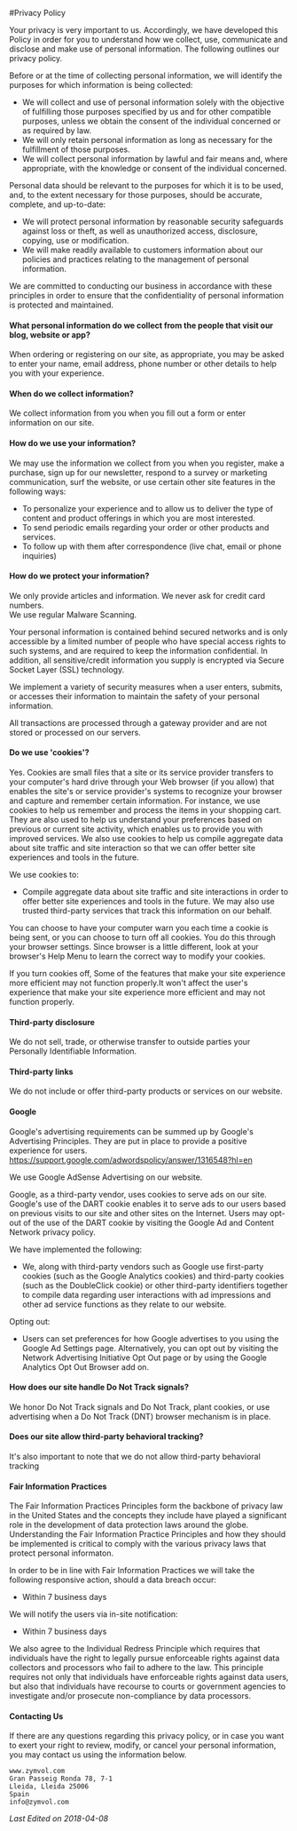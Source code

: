 #Privacy Policy

Your privacy is very important to us. Accordingly, we have developed this Policy in order for you to understand how we collect, use, communicate and disclose and make use of personal information. The following outlines our privacy policy.  

Before or at the time of collecting personal information, we will identify the purposes for which information is being collected:  

- We will collect and use of personal information solely with the objective of fulfilling those purposes specified by us and for other compatible purposes, unless we obtain the consent of the individual concerned or as required by law.  
- We will only retain personal information as long as necessary for the fulfillment of those purposes.  
- We will collect personal information by lawful and fair means and, where appropriate, with the knowledge or consent of the individual concerned.  

Personal data should be relevant to the purposes for which it is to be used, and, to the extent necessary for those purposes, should be accurate, complete, and up-to-date:  

- We will protect personal information by reasonable security safeguards against loss or theft, as well as unauthorized access, disclosure, copying, use or modification.  
- We will make readily available to customers information about our policies and practices relating to the management of personal information.  

We are committed to conducting our business in accordance with these principles in order to ensure that the confidentiality of personal information is protected and maintained.  



#### What personal information do we collect from the people that visit our blog, website or app?

When ordering or registering on our site, as appropriate, you may be asked to enter your name, email address, phone number or other details to help you with your experience.

#### When do we collect information?

We collect information from you when you fill out a form or enter information on our site.


#### How do we use your information?

We may use the information we collect from you when you register, make a purchase, sign up for our newsletter, respond to a survey or marketing communication, surf the website, or use certain other site features in the following ways:  

- To personalize your experience and to allow us to deliver the type of content and product offerings in which you are most interested.  
- To send periodic emails regarding your order or other products and services.  
- To follow up with them after correspondence (live chat, email or phone inquiries)  

#### How do we protect your information?

We only provide articles and information. We never ask for credit card numbers.  
We use regular Malware Scanning.  

Your personal information is contained behind secured networks and is only accessible by a limited number of people who have special access rights to such systems, and are required to keep the information confidential. In addition, all sensitive/credit information you supply is encrypted via Secure Socket Layer (SSL) technology.  

We implement a variety of security measures when a user enters, submits, or accesses their information to maintain the safety of your personal information.  

All transactions are processed through a gateway provider and are not stored or processed on our servers.  

#### Do we use 'cookies'?

Yes. Cookies are small files that a site or its service provider transfers to your computer's hard drive through your Web browser (if you allow) that enables the site's or service provider's systems to recognize your browser and capture and remember certain information. For instance, we use cookies to help us remember and process the items in your shopping cart. They are also used to help us understand your preferences based on previous or current site activity, which enables us to provide you with improved services. We also use cookies to help us compile aggregate data about site traffic and site interaction so that we can offer better site experiences and tools in the future.  

We use cookies to:  

- Compile aggregate data about site traffic and site interactions in order to offer better site experiences and tools in the future. We may also use trusted third-party services that track this information on our behalf.

You can choose to have your computer warn you each time a cookie is being sent, or you can choose to turn off all cookies. You do this through your browser settings. Since browser is a little different, look at your browser's Help Menu to learn the correct way to modify your cookies.  

If you turn cookies off, Some of the features that make your site experience more efficient may not function properly.It won't affect the user's experience that make your site experience more efficient and may not function properly.  


#### Third-party disclosure  

We do not sell, trade, or otherwise transfer to outside parties your Personally Identifiable Information.

#### Third-party links

We do not include or offer third-party products or services on our website.

#### Google

Google's advertising requirements can be summed up by Google's Advertising Principles. They are put in place to provide a positive experience for users. https://support.google.com/adwordspolicy/answer/1316548?hl=en  

We use Google AdSense Advertising on our website.  

Google, as a third-party vendor, uses cookies to serve ads on our site. Google's use of the DART cookie enables it to serve ads to our users based on previous visits to our site and other sites on the Internet. Users may opt-out of the use of the DART cookie by visiting the Google Ad and Content Network privacy policy.  

We have implemented the following:  

- We, along with third-party vendors such as Google use first-party cookies (such as the Google Analytics cookies) and third-party cookies (such as the DoubleClick cookie) or other third-party identifiers together to compile data regarding user interactions with ad impressions and other ad service functions as they relate to our website.  

Opting out:  

- Users can set preferences for how Google advertises to you using the Google Ad Settings page. Alternatively, you can opt out by visiting the Network Advertising Initiative Opt Out page or by using the Google Analytics Opt Out Browser add on.

#### How does our site handle Do Not Track signals?
We honor Do Not Track signals and Do Not Track, plant cookies, or use advertising when a Do Not Track (DNT) browser mechanism is in place.

#### Does our site allow third-party behavioral tracking?
It's also important to note that we do not allow third-party behavioral tracking


#### Fair Information Practices

The Fair Information Practices Principles form the backbone of privacy law in the United States and the concepts they include have played a significant role in the development of data protection laws around the globe. Understanding the Fair Information Practice Principles and how they should be implemented is critical to comply with the various privacy laws that protect personal informaton.  

In order to be in line with Fair Information Practices we will take the following responsive action, should a data breach occur:  

- Within 7 business days  

We will notify the users via in-site notification:

- Within 7 business days  

We also agree to the Individual Redress Principle which requires that individuals have the right to legally pursue enforceable rights against data collectors and processors who fail to adhere to the law. This principle requires not only that individuals have enforceable rights against data users, but also that individuals have recourse to courts or government agencies to investigate and/or prosecute non-compliance by data processors.  

#### Contacting Us

If there are any questions regarding this privacy policy, or in case you want to exert your right to review, modify, or cancel your personal information, you may contact us using the information below.

```
www.zymvol.com
Gran Passeig Ronda 78, 7-1
Lleida, Lleida 25006
Spain
info@zymvol.com
```


_Last Edited on 2018-04-08_
